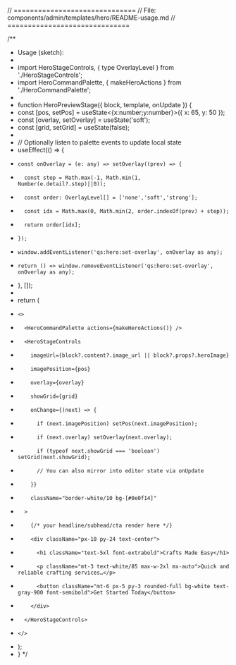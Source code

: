 // ==============================
// File: components/admin/templates/hero/README-usage.md
// ==============================

/**
 * Usage (sketch):
 *
 * import HeroStageControls, { type OverlayLevel } from './HeroStageControls';
 * import HeroCommandPalette, { makeHeroActions } from './HeroCommandPalette';
 *
 * function HeroPreviewStage({ block, template, onUpdate }) {
 *   const [pos, setPos] = useState<{x:number;y:number}>({ x: 65, y: 50 });
 *   const [overlay, setOverlay] = useState<OverlayLevel>('soft');
 *   const [grid, setGrid] = useState(false);
 *
 *   // Optionally listen to palette events to update local state
 *   useEffect(() => {
 *     const onOverlay = (e: any) => setOverlay((prev) => {
 *       const step = Math.max(-1, Math.min(1, Number(e.detail?.step)||0));
 *       const order: OverlayLevel[] = ['none','soft','strong'];
 *       const idx = Math.max(0, Math.min(2, order.indexOf(prev) + step));
 *       return order[idx];
 *     });
 *     window.addEventListener('qs:hero:set-overlay', onOverlay as any);
 *     return () => window.removeEventListener('qs:hero:set-overlay', onOverlay as any);
 *   }, []);
 *
 *   return (
 *     <>
 *       <HeroCommandPalette actions={makeHeroActions()} />
 *       <HeroStageControls
 *         imageUrl={block?.content?.image_url || block?.props?.heroImage}
 *         imagePosition={pos}
 *         overlay={overlay}
 *         showGrid={grid}
 *         onChange={(next) => {
 *           if (next.imagePosition) setPos(next.imagePosition);
 *           if (next.overlay) setOverlay(next.overlay);
 *           if (typeof next.showGrid === 'boolean') setGrid(next.showGrid);
 *           // You can also mirror into editor state via onUpdate
 *         }}
 *         className="border-white/10 bg-[#0e0f14]"
 *       >
 *         {/* your headline/subhead/cta render here */}
 *         <div className="px-10 py-24 text-center">
 *           <h1 className="text-5xl font-extrabold">Crafts Made Easy</h1>
 *           <p className="mt-3 text-white/85 max-w-2xl mx-auto">Quick and reliable crafting services…</p>
 *           <button className="mt-6 px-5 py-3 rounded-full bg-white text-gray-900 font-semibold">Get Started Today</button>
 *         </div>
 *       </HeroStageControls>
 *     </>
 *   );
 * }
 */

